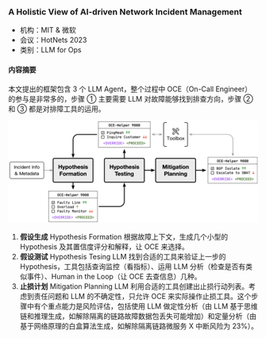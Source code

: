 ### A Holistic View of AI-driven Network Incident Management

- 机构：MIT & 微软
- 会议：HotNets 2023
- 类别：LLM for Ops

#### 内容摘要

本文提出的框架包含 3 个 LLM Agent，整个过程中 OCE（On-Call Engineer）的参与是非常多的，步骤 ① 主要需要 LLM 对故障能够找到排查方向，步骤 ② 和 ③ 都是对排障工具的运用。

<img src="./_resources/01_001.jpeg" style="zoom:50%;" />

1. **假设生成** Hypothesis Formation
   根据故障上下文，生成几个小型的 Hypothesis 及其置信度评分和解释，让 OCE 来选择。
2. **假设测试** Hypothesis Tesing
   LLM 找到合适的工具来验证上一步的 Hypothesis，工具包括查询监控（看指标）、运用 LLM 分析（检查是否有类似事件）、Human in the Loop（让 OCE 去查信息）几种。
3. **止损计划** Mitigation Planning
   LLM 利用合适的工具创建出止损行动列表。考虑到责任问题和 LLM 的不确定性，只允许 OCE 来实际操作止损工具。这个步骤中有个重点能力是风险评估，包括使用 LLM 做定性分析（由 LLM 基于思维链和推理生成，如解除隔离的链路故障数据包丢失可能增加）和定量分析（由基于网络原理的白盒算法生成，如解除隔离链路微服务 X 中断风险为 23%）。
